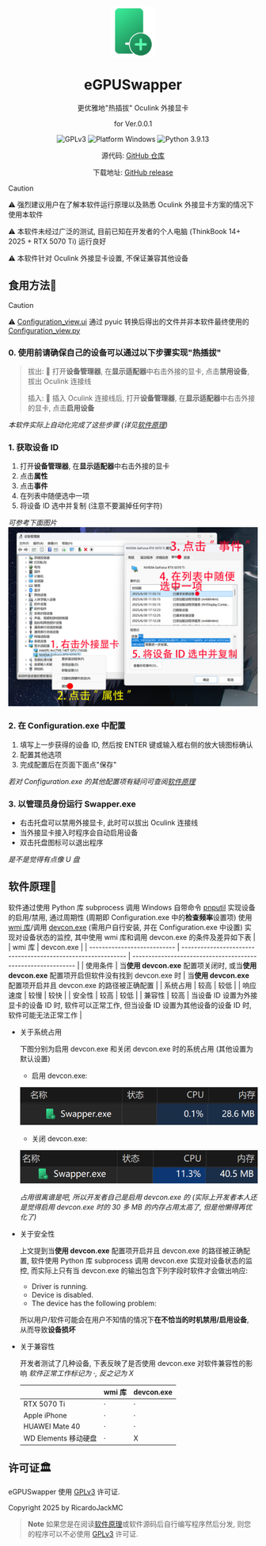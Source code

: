 <p align="center">
  <img width="18%" align="center" src="https://raw.githubusercontent.com/RicardoJackMC/eGPUSwapper/main/.imgs/ico.png" alt="logo">
</p>
  <h1 align="center">
  eGPUSwapper
</h1>
<p align="center">
  更优雅地"热插拔" Oculink 外接显卡
</p>
<p align="center">
  for Ver.0.0.1
</p>
<p align="center">
<a style="text-decoration:none">
    <img src="https://img.shields.io/badge/License-GPLv3-blue?color=#4ec820" alt="GPLv3"/>
  </a>  
<a style="text-decoration:none">
    <img src="https://img.shields.io/badge/Platform-Windows-blue?color=#4ec820" alt="Platform Windows"/>
  </a>
<a style="text-decoration:none">
    <img src="https://img.shields.io/badge/Python-3.9.13-blue?color=#4ec820" alt="Python 3.9.13"/>
  </a>
</p>
<p align="center">
源代码: <a href="https://github.com/RicardoJackMC/eGPUSwapper">GitHub 仓库</a>
</p>
<p align="center">
下载地址: <a href="https://github.com/RicardoJackMC/eGPUSwapper/releases">GitHub release</a>
</p>  

> [!CAUTION]
> ⚠️ 强烈建议用户在了解本软件运行原理以及熟悉 Oculink 外接显卡方案的情况下使用本软件
>
> ⚠️ 本软件未经过广泛的测试, 目前已知在开发者的个人电脑 (ThinkBook 14+ 2025 + RTX 5070 Ti) 运行良好
> 
> ⚠️ 本软件针对 Oculink 外接显卡设置, 不保证兼容其他设备
> 

## 食用方法🍕
> [!CAUTION]
> ⚠️ [Configuration_view.ui](https://github.com/RicardoJackMC/eGPUSwapper/blob/main/Configuration_view.ui) 通过 pyuic 转换后得出的文件并非本软件最终使用的 [ Configuration_view.py](https://github.com/RicardoJackMC/eGPUSwapper/blob/main/Configuration_view.py)
### 0. **使用前请确保自己的设备可以通过以下步骤实现"热插拔"**
> 拔出:
> 🔌 打开**设备管理器**, 在**显示适配器**中右击外接的显卡, 点击**禁用设备**, 拔出 Oculink 连接线
> 
> 插入:
> 🔌 插入 Oculink 连接线后, 打开**设备管理器**, 在**显示适配器**中右击外接的显卡, 点击**启用设备**

*本软件实际上自动化完成了这些步骤 (详见[软件原理](#软件原理))*

### 1. 获取设备 ID
1. 打开**设备管理器**, 在**显示适配器**中右击外接的显卡
2. 点击**属性**
3. 点击**事件**
4. 在列表中随便选中一项
5. 将设备 ID 选中并复制 (注意不要漏掉任何字符)

*可参考下面图片*
![get device id](https://raw.githubusercontent.com/RicardoJackMC/eGPUSwapper/main/.imgs/device_id.png)

### 2. 在 Configuration.exe 中配置
1. 填写上一步获得的设备 ID, 然后按 ENTER 键或输入框右侧的放大镜图标确认
2. 配置其他选项
3. 完成配置后在页面下面点"保存"

*若对 Configuration.exe 的其他配置项有疑问可查阅[软件原理](#软件原理)*

### 3. 以管理员身份运行 Swapper.exe
* 右击托盘可以禁用外接显卡, 此时可以拔出 Oculink 连接线
* 当外接显卡接入时程序会自动启用设备
* 双击托盘图标可以退出程序

*是不是觉得有点像 U 盘*

## 软件原理📒
软件通过使用 Python 库 subprocess 调用 Windows 自带命令 [pnputil](https://learn.microsoft.com/en-us/windows-hardware/drivers/devtest/pnputil-command-syntax) 实现设备的启用/禁用, 通过周期性 (周期即 Configuration.exe 中的**检查频率**设置项) 使用 [wmi 库](https://pypi.org/project/WMI/)/调用 [devcon.exe](https://learn.microsoft.com/en-us/windows-hardware/drivers/devtest/devcon) (需用户自行安装, 并在 Configuration.exe 中设置) 实现对设备状态的监控, 其中使用 wmi 库和调用 devcon.exe 的条件及差异如下表
|                             | wmi 库                                                       | devcon.exe                                                   |
| --------------------------- | ------------------------------------------------------------ | ------------------------------------------------------------ |
| 使用条件                    | 当**使用 devcon.exe** 配置项关闭时, 或当**使用 devcon.exe** 配置项开启但软件没有找到 devcon.exe 时 | 当**使用 devcon.exe** 配置项开启并且 devcon.exe 的路径被正确配置 |
| 系统占用 | 较高                                                         | 较低                                                         |
| 响应速度                    | 较慢                                                         | 较快                                                         |
| 安全性                      | 较高                                                         | 较低                                                         |
| 兼容性                      | 较高                                                         | 当设备 ID 设置为外接显卡的设备 ID 时, 软件可以正常工作, 但当设备 ID 设置为其他设备的设备 ID 时, 软件可能无法正常工作 |

* 关于系统占用

  下图分别为启用 devcon.exe 和关闭 devcon.exe 时的系统占用 (其他设置为默认设置)

  * 启用 devcon.exe:

  ![](https://raw.githubusercontent.com/RicardoJackMC/eGPUSwapper/main/.imgs/devcon.png)

  * 关闭 devcon.exe:

  ![](https://raw.githubusercontent.com/RicardoJackMC/eGPUSwapper/main/.imgs/wmi.png)

  *占用很离谱是吧, 所以开发者自己是启用 devcon.exe 的 (实际上开发者本人还是觉得启用 devcon.exe 时的 30 多 MB 的内存占用太高了, 但是他懒得再优化了)*

* 关于安全性

  上文提到当**使用 devcon.exe** 配置项开启并且 devcon.exe 的路径被正确配置, 软件使用 Python 库 subprocess 调用 devcon.exe 实现对设备状态的监控, 而实际上只有当 devcon.exe 的输出包含下列字段时软件才会做出响应:
  
  * Driver is running.
  * Device is disabled.
  * The device has the following problem:
  
  所以用户/软件可能会在用户不知情的情况下**在不恰当的时机禁用/启用设备**, 从而导致**设备损坏**
  
* 关于兼容性

  开发者测试了几种设备, 下表反映了是否使用 devcon.exe 对软件兼容性的影响
  *软件正常工作标记为 ·, 反之记为 X*

  ||wmi 库|devcon.exe|
  |------|------|------|
  |RTX 5070 Ti|·|·|
  |Apple iPhone|·|·|
  |HUAWEI Mate 40|·|·|
  |WD Elements 移动硬盘|·|X|

## 许可证🏛️

eGPUSwapper 使用 [GPLv3](https://github.com/RicardoJackMC/eGPUSwapper/blob/main/LICENSE) 许可证.

Copyright 2025 by RicardoJackMC

> **Note**
> 如果您是在阅读[软件原理](#软件原理)或软件源码后自行编写程序然后分发, 则您的程序可以不必使用 [GPLv3](https://github.com/RicardoJackMC/eGPUSwapper/blob/main/LICENSE) 许可证. 